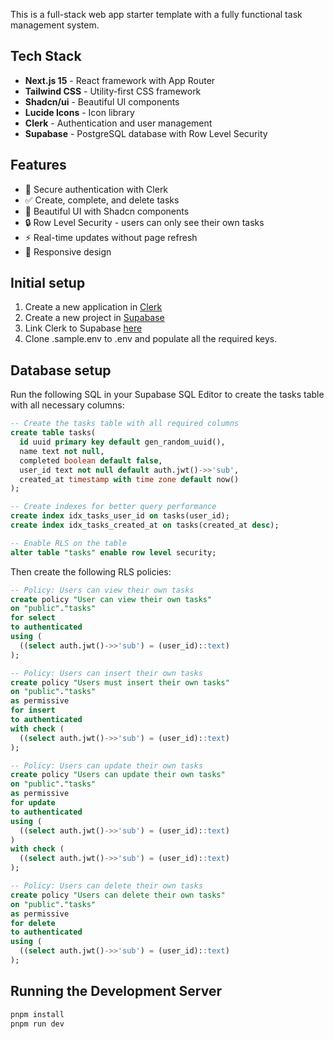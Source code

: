 This is a full-stack web app starter template with a fully functional task management system.

## Tech Stack

- **Next.js 15** - React framework with App Router
- **Tailwind CSS** - Utility-first CSS framework
- **Shadcn/ui** - Beautiful UI components
- **Lucide Icons** - Icon library
- **Clerk** - Authentication and user management
- **Supabase** - PostgreSQL database with Row Level Security

## Features

- 🔐 Secure authentication with Clerk
- ✅ Create, complete, and delete tasks
- 🎨 Beautiful UI with Shadcn components
- 🔒 Row Level Security - users can only see their own tasks
- ⚡ Real-time updates without page refresh
- 📱 Responsive design

## Initial setup

1. Create a new application in [Clerk](https://dashboard.clerk.com/apps/new)
2. Create a new project in [Supabase](https://supabase.com/dashboard/new)
3. Link Clerk to Supabase [here](https://dashboard.clerk.com/setup/supabase)
4. Clone .sample.env to .env and populate all the required keys.

## Database setup

Run the following SQL in your Supabase SQL Editor to create the tasks table with all necessary columns:

```sql
-- Create the tasks table with all required columns
create table tasks(
  id uuid primary key default gen_random_uuid(),
  name text not null,
  completed boolean default false,
  user_id text not null default auth.jwt()->>'sub',
  created_at timestamp with time zone default now()
);

-- Create indexes for better query performance
create index idx_tasks_user_id on tasks(user_id);
create index idx_tasks_created_at on tasks(created_at desc);

-- Enable RLS on the table
alter table "tasks" enable row level security;
```

Then create the following RLS policies:

```sql
-- Policy: Users can view their own tasks
create policy "User can view their own tasks"
on "public"."tasks"
for select
to authenticated
using (
  ((select auth.jwt()->>'sub') = (user_id)::text)
);

-- Policy: Users can insert their own tasks
create policy "Users must insert their own tasks"
on "public"."tasks"
as permissive
for insert
to authenticated
with check (
  ((select auth.jwt()->>'sub') = (user_id)::text)
);

-- Policy: Users can update their own tasks
create policy "Users can update their own tasks"
on "public"."tasks"
as permissive
for update
to authenticated
using (
  ((select auth.jwt()->>'sub') = (user_id)::text)
)
with check (
  ((select auth.jwt()->>'sub') = (user_id)::text)
);

-- Policy: Users can delete their own tasks
create policy "Users can delete their own tasks"
on "public"."tasks"
as permissive
for delete
to authenticated
using (
  ((select auth.jwt()->>'sub') = (user_id)::text)
);
```

## Running the Development Server

```bash
pnpm install
pnpm run dev
```
